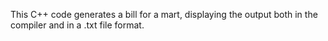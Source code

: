 This C++ code generates a bill for a mart, displaying the output both in the compiler and in a .txt file format.
